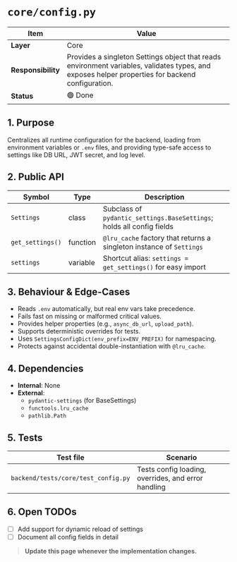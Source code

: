 # `core/config.py`

| Item | Value |
|------|-------|
| **Layer** | Core |
| **Responsibility** | Provides a singleton Settings object that reads environment variables, validates types, and exposes helper properties for backend configuration. |
| **Status** | 🟢 Done |

## 1. Purpose  
Centralizes all runtime configuration for the backend, loading from environment variables or `.env` files, and providing type-safe access to settings like DB URL, JWT secret, and log level.

## 2. Public API  
| Symbol | Type | Description |
|--------|------|-------------|
| `Settings` | class | Subclass of `pydantic_settings.BaseSettings`; holds all config fields |
| `get_settings()` | function | `@lru_cache` factory that returns a singleton instance of `Settings` |
| `settings` | variable | Shortcut alias: `settings = get_settings()` for easy import |

## 3. Behaviour & Edge-Cases  
- Reads `.env` automatically, but real env vars take precedence.
- Fails fast on missing or malformed critical values.
- Provides helper properties (e.g., `async_db_url`, `upload_path`).
- Supports deterministic overrides for tests.
- Uses `SettingsConfigDict(env_prefix=ENV_PREFIX)` for namespacing.
- Protects against accidental double-instantiation with `@lru_cache`.

## 4. Dependencies  
- **Internal**: None
- **External**:
  - `pydantic-settings` (for BaseSettings)
  - `functools.lru_cache`
  - `pathlib.Path`

## 5. Tests  
| Test file | Scenario |
|-----------|----------|
| `backend/tests/core/test_config.py` | Tests config loading, overrides, and error handling |

## 6. Open TODOs  
- [ ] Add support for dynamic reload of settings
- [ ] Document all config fields in detail

> **Update this page whenever the implementation changes.**
